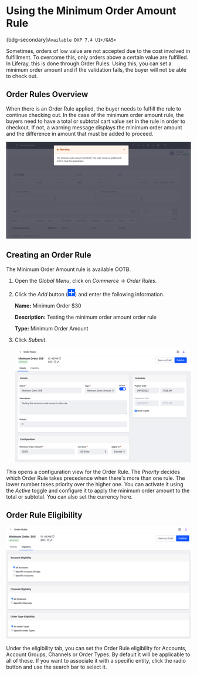 # Using the Minimum Order Amount Rule

{bdg-secondary}`Available DXP 7.4 U1+/GA5+`

Sometimes, orders of low value are not accepted due to the cost involved in fulfillment. To overcome this, only orders above a certain value are fulfilled. In Liferay, this is done through Order Rules. Using this, you can set a minimum order amount and if the validation fails, the buyer will not be able to check out.

## Order Rules Overview

When there is an Order Rule applied, the buyer needs to fulfill the rule to continue checking out. In the case of the minimum order amount rule, the buyers need to have a total or subtotal cart value set in the rule in order to checkout. If not, a warning message displays the minimum order amount and the difference in amount that must be added to proceed.

![Warning message displayed for not meeting the minimum order amount.](./using-the-minimum-order-amount-rule/images/01.png)

## Creating an Order Rule

The Minimum Order Amount rule is available OOTB.

1. Open the *Global Menu*, click on *Commerce* &rarr; *Order Rules*.
1. Click the *Add* button (![Add icon](../../images/icon-add.png)) and enter the following information.

    **Name:** Minimum Order $30

    **Description:** Testing the minimum order amount order rule

    **Type:** Minimum Order Amount

1. Click *Submit*.

    ![Detailed configuration view of the Order Rule.](./using-the-minimum-order-amount-rule/images/02.png)

This opens a configuration view for the Order Rule. The *Priority* decides which Order Rule takes precedence when there's more than one rule. The lower number takes priority over the higher one. You can activate it using the *Active* toggle and configure it to apply the minimum order amount to the total or subtotal. You can also set the currency here.

## Order Rule Eligibility

![You can set the Order Rule eligibility for Accounts, Account Groups, Channels or Order Types.](./using-the-minimum-order-amount-rule/images/03.png)

Under the eligibility tab, you can set the Order Rule eligibility for Accounts, Account Groups, Channels or Order Types. By default it will be applicable to all of these. If you want to associate it with a specific entity, click the radio button and use the search bar to select it.
